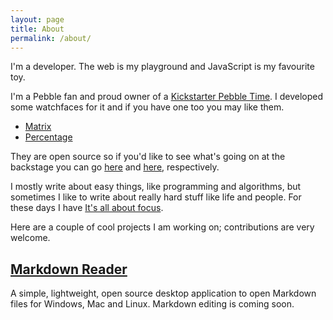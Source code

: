 ```yaml
---
layout: page
title: About
permalink: /about/
---
```


I'm a developer. The web is my playground and JavaScript is my favourite toy.

I'm a Pebble fan and proud owner of a [Kickstarter Pebble Time](https://www.kickstarter.com/projects/597507018/pebble-time-awesome-smartwatch-no-compromises). I developed some watchfaces for it and if you have one too you may like them.

- [Matrix](http://apps.getpebble.com/en_US/application/55ad3d946749cded0f000098)
- [Percentage](http://apps.getpebble.com/en_US/application/55ad34495ce176822500008c)

They are open source so if you'd like to see what's going on at the backstage you can go [here](https://github.com/lazamar/Matrix-Watchface) and [here](https://github.com/lazamar/Percentage-Watchface), respectively.

I mostly write about easy things, like programming and algorithms, but sometimes I like to write about really hard stuff like life and people. For these days I have [It's all about focus](http://itsallaboutfocus.com/).

Here are a couple of cool projects I am working on; contributions are very welcome.

## [Markdown Reader](https://github.com/lazamar/Markdown-Reader)

A simple, lightweight, open source desktop application to open Markdown files for Windows, Mac and Linux. Markdown editing is coming soon.
